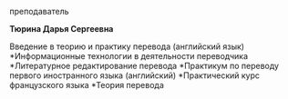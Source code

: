 преподаватель



**Тюрина Дарья Сергеевна**

Введение в теорию и практику перевода (английский язык)
	*Информационные технологии в деятельности переводчика
	*Литературное редактирование перевода
	*Практикум по переводу первого иностранного языка (английский)
	*Практический курс французского языка
	*Теория перевода